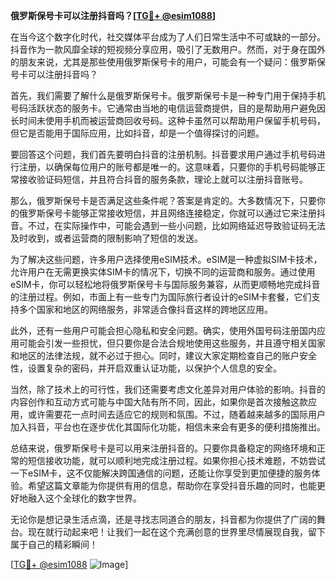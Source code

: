 **俄罗斯保号卡可以注册抖音吗？[[TG💪+ @esim1088](https://t.me/s/esim1088)]**

在当今这个数字化时代，社交媒体平台成为了人们日常生活中不可或缺的一部分。抖音作为一款风靡全球的短视频分享应用，吸引了无数用户。然而，对于身在国外的朋友来说，尤其是那些使用俄罗斯保号卡的用户，可能会有一个疑问：俄罗斯保号卡可以注册抖音吗？

首先，我们需要了解什么是俄罗斯保号卡。俄罗斯保号卡是一种专门用于保持手机号码活跃状态的服务卡。它通常由当地的电信运营商提供，目的是帮助用户避免因长时间未使用手机而被运营商回收号码。这种卡虽然可以帮助用户保留手机号码，但它是否能用于国际应用，比如抖音，却是一个值得探讨的问题。

要回答这个问题，我们首先要明白抖音的注册机制。抖音要求用户通过手机号码进行注册，以确保每位用户的账号都是唯一的。这意味着，只要你的手机号码能够正常接收验证码短信，并且符合抖音的服务条款，理论上就可以注册抖音账号。

那么，俄罗斯保号卡是否满足这些条件呢？答案是肯定的。大多数情况下，只要你的俄罗斯保号卡能够正常接收短信，并且网络连接稳定，你就可以通过它来注册抖音。不过，在实际操作中，可能会遇到一些小问题，比如网络延迟导致验证码无法及时收到，或者运营商的限制影响了短信的发送。

为了解决这些问题，许多用户选择使用eSIM技术。eSIM是一种虚拟SIM卡技术，允许用户在无需更换实体SIM卡的情况下，切换不同的运营商和服务。通过使用eSIM卡，你可以轻松地将俄罗斯保号卡与国际服务兼容，从而更顺畅地完成抖音的注册过程。例如，市面上有一些专门为国际旅行者设计的eSIM卡套餐，它们支持多个国家和地区的网络服务，非常适合像抖音这样的跨地区应用。

此外，还有一些用户可能会担心隐私和安全问题。确实，使用外国号码注册国内应用可能会引发一些担忧，但只要你是合法合规地使用这些服务，并且遵守相关国家和地区的法律法规，就不必过于担心。同时，建议大家定期检查自己的账户安全性，设置复杂的密码，并开启双重认证功能，以保护个人信息的安全。

当然，除了技术上的可行性，我们还需要考虑文化差异对用户体验的影响。抖音的内容创作和互动方式可能与中国大陆有所不同，因此，如果你是首次接触这款应用，或许需要花一点时间去适应它的规则和氛围。不过，随着越来越多的国际用户加入抖音，平台也在逐步优化其国际化功能，相信未来会有更多的便利措施推出。

总结来说，俄罗斯保号卡是可以用来注册抖音的。只要你具备稳定的网络环境和正常的短信接收功能，就可以顺利地完成注册过程。如果你担心技术难题，不妨尝试一下eSIM卡，这不仅能解决跨国通信的问题，还能让你享受到更加便捷的服务体验。希望这篇文章能为你提供有用的信息，帮助你在享受抖音乐趣的同时，也能更好地融入这个全球化的数字世界。

无论你是想记录生活点滴，还是寻找志同道合的朋友，抖音都为你提供了广阔的舞台。现在就行动起来吧！让我们一起在这个充满创意的世界里尽情展现自我，留下属于自己的精彩瞬间！

[[TG💪+ @esim1088](https://t.me/s/esim1088) ![Image](https://i.postimg.cc/4NQfJmqS/Snipaste-2025-05-13-00-14-12.png)]